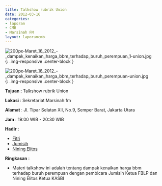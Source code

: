 ```yaml
---
title: Talkshow rubrik Union
date: 2012-03-16
categories:
- laporan
- CMB
- Marsinah FM
layout: laporancmb
---
```


![200px-Maret_16_2012_-_dampak_kenaikan_harga_bbm_terhadap_buruh_perempuan_1-union.jpg](/uploads/200px-Maret_16_2012_-_dampak_kenaikan_harga_bbm_terhadap_buruh_perempuan_1-union.jpg){: .img-responsive .center-block }

![200px-Maret_16_2012_-_dampak_kenaikan_harga_bbm_terhadap_buruh_perempuan-union.jpg](/uploads/200px-Maret_16_2012_-_dampak_kenaikan_harga_bbm_terhadap_buruh_perempuan-union.jpg){: .img-responsive .center-block }


**Tujuan** : Talkshow rubrik Union

**Lokasi** : Sekretariat Marsinah fm

**Alamat** : Jl. Tipar Selatan XII, No.9, Semper Barat, Jakarta Utara

**Jam** : 19:00 WIB - 20:30 WIB

**Hadir** : 
* [Fitri](http://wiki.ciptamedia.org/wiki/Fitri)
* [Jumisih](http://wiki.ciptamedia.org/wiki/Jumisih)
* [Nining Elitos](http://wiki.ciptamedia.org/wiki/Nining_Elitos)

**Ringkasan** : 
* Materi talkshow ini adalah tentang dampak kenaikan harga bbm terhadap buruh perempuan dengan pembicara Jumisih Ketua FBLP dan Nining Elitos Ketua KASBI
